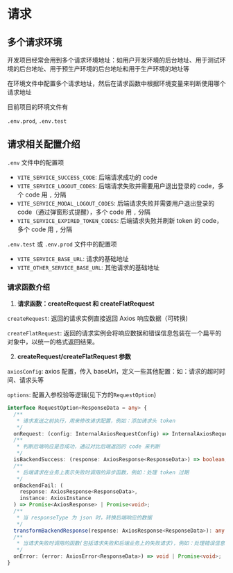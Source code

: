 # 请求

## 多个请求环境

开发项目经常会用到多个请求环境地址：如用户开发环境的后台地址、用于测试环境的后台地址、用于预生产环境的后台地址和用于生产环境的地址等

在环境文件中配置多个请求地址，然后在请求函数中根据环境变量来判断使用哪个请求地址

目前项目的环境文件有

`.env.prod`, `.env.test`

## 请求相关配置介绍

`.env` 文件中的配置项

- `VITE_SERVICE_SUCCESS_CODE`: 后端请求成功的 code
- `VITE_SERVICE_LOGOUT_CODES`: 后端请求失败并需要用户退出登录的 code，多个 code 用 `,` 分隔
- `VITE_SERVICE_MODAL_LOGOUT_CODES`: 后端请求失败并需要用户退出登录的 code（通过弹窗形式提醒），多个 code 用 `,` 分隔
- `VITE_SERVICE_EXPIRED_TOKEN_CODES`: 后端请求失败并刷新 token 的 code，多个 code 用 `,` 分隔

`.env.test` 或 `.env.prod` 文件中的配置项

- `VITE_SERVICE_BASE_URL`: 请求的基础地址
- `VITE_OTHER_SERVICE_BASE_URL`: 其他请求的基础地址

### 请求函数介绍

1. **请求函数：createRequest 和 createFlatRequest**

`createRequest`: 返回的请求实例直接返回 Axios 响应数据（可转换)

`createFlatRequest`: 返回的请求实例会将响应数据和错误信息包装在一个扁平的对象中，以统一的格式返回结果。


2. **createRequest/createFlatRequest 参数**

`axiosConfig`: axios 配置，传入 baseUrl，定义一些其他配置：如：请求的超时时间、请求头等

`options`: 配置入参校验等逻辑(见下方的`RequestOption`)

```ts
interface RequestOption<ResponseData = any> {
  /**
   * 请求发送之前执行，用来修改请求配置，例如：添加请求头 token
   */
  onRequest: (config: InternalAxiosRequestConfig) => InternalAxiosRequestConfig | Promise<InternalAxiosRequestConfig>;
  /**
   * 判断后端响应是否成功，通过对比后端返回的 code 来判断
   */
  isBackendSuccess: (response: AxiosResponse<ResponseData>) => boolean;
  /**
   * 后端请求在业务上表示失败时调用的异步函数，例如：处理 token 过期
   */
  onBackendFail: (
    response: AxiosResponse<ResponseData>,
    instance: AxiosInstance
  ) => Promise<AxiosResponse> | Promise<void>;
  /**
   * 当 responseType 为 json 时，转换后端响应的数据
   */
  transformBackendResponse(response: AxiosResponse<ResponseData>): any | Promise<any>;
  /**
   * 当请求失败时调用的函数(包括请求失败和后端业务上的失败请求)，例如：处理错误信息
   */
  onError: (error: AxiosError<ResponseData>) => void | Promise<void>;
}
```
